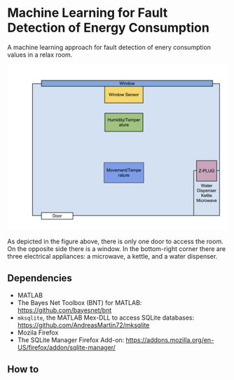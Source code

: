 #  Machine Learning for Fault Detection of Energy Consumption #

A machine learning approach for fault detection of enery consumption
values in a relax room.

![Alt The relax room](img/room.png)

As depicted in the figure above, there is only one door to access the
room. On the opposite side there is a window. In the bottom-right corner
there are three electrical appliances: a microwave, a kettle, and a
water dispenser.




## Dependencies

* MATLAB
* The Bayes Net Toolbox (BNT) for MATLAB: https://github.com/bayesnet/bnt
* `mksqlite`, the MATLAB Mex-DLL to access SQLite databases:
https://github.com/AndreasMartin72/mksqlite
* Mozila Firefox
* The SQLite Manager Firefox Add-on: https://addons.mozilla.org/en-US/firefox/addon/sqlite-manager/

## How to
